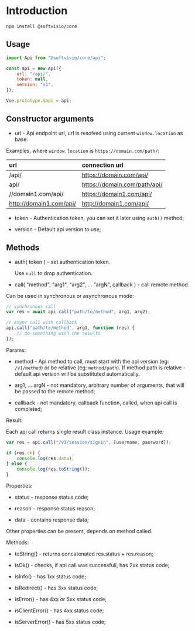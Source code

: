 # Introduction

```shell
npm install @softvisio/core
```

## Usage

```javascript
import Api from "@softvisio/core/api";

const api = new Api({
    url: "/api/",
    token: null,
    version: "v1",
});

Vue.prototype.$api = api;
```

## Constructor arguments

- url - Api endpoint url, url is resolved using current `window.location` as base.

Examples, where `window.location` is `https://domain.com/path/`:

| url                       | connection url                 |
| :------------------------ | :----------------------------- |
| /api/                     | <https://domain.com/api/>      |
| api/                      | <https://domain.com/path/api/> |
| //domain1.com/api/        | <https://domain1.com/api/>     |
| <http://domain1.com/api/> | <http://domain1.com/api/>      |

- token - Authentication token, you can set it later using `auth()` method;

- version - Default api version to use;

## Methods

- auth( token ) - set authentication token.

    Use `null` to drop authentication.

- call( "method", "arg1", "arg2", ... "argN", callback ) - call remote method.

Can be used in synchronous or asynchronous mode:

```javascript
// synchronous call
var res = await api.call("path/to/method", arg1, arg2);

// async call with callback
api.call("path/to/method", arg1, function (res) {
    // do something with the results
});
```

Params:

- method - Api method to call, must start with the api version (eg: `/v1/method`) or be relative (eg: `method/path`). If method path is relative - default api version will be substituted automatically.

- arg1, ... argN - not mandatory, arbitrary number of arguments, that will be passed to the remote method;

- callback - not mandatory, callback function, called, when api call is completed;

Result:

Each api call returns single result class instance. Usage example:

```javascript
var res = api.call("/v1/session/signin", [username, password]);

if (res.ok) {
    console.log(res.data);
} else {
    console.log(res.toString());
}
```

Properties:

- status - response status code;

- reason - response status reason;

- data - contains response data;

Other properties can be present, depends on method called.

Methods:

- toString() - returns concatenated res.status + res.reason;

- isOk() - checks, if api call was successfull, has 2xx status code;

- isInfo() - has 1xx status code;

- isRedirect() - has 3xx status code;

- isError() - has 4xx or 5xx status code;

- isClientError() - has 4xx status code;

- isServerError() - has 5xx status code;
